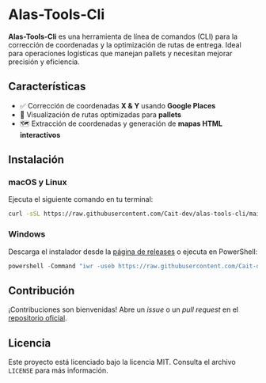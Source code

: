 # Alas-Tools-Cli

**Alas-Tools-Cli** es una herramienta de línea de comandos (CLI) para la corrección de coordenadas y la optimización de rutas de entrega. Ideal para operaciones logísticas que manejan pallets y necesitan mejorar precisión y eficiencia.

## Características

- ✅ Corrección de coordenadas **X & Y** usando **Google Places**
- 🚚 Visualización de rutas optimizadas para **pallets**
- 🗺️ Extracción de coordenadas y generación de **mapas HTML interactivos**

## Instalación

### macOS y Linux

Ejecuta el siguiente comando en tu terminal:

```bash
curl -sSL https://raw.githubusercontent.com/Cait-dev/alas-tools-cli/main/scripts/install.sh | bash
```

### Windows

Descarga el instalador desde la [página de releases](https://github.com/Cait-dev/alas-tools-cli/releases) o ejecuta en PowerShell:

```powershell
powershell -Command "iwr -useb https://raw.githubusercontent.com/Cait-dev/alas-tools-cli/main/scripts/install.ps1 | iex"
```

## Contribución

¡Contribuciones son bienvenidas! Abre un _issue_ o un _pull request_ en el [repositorio oficial](https://github.com/Cait-dev/alas-tools-cli).

## Licencia

Este proyecto está licenciado bajo la licencia MIT. Consulta el archivo `LICENSE` para más información.

